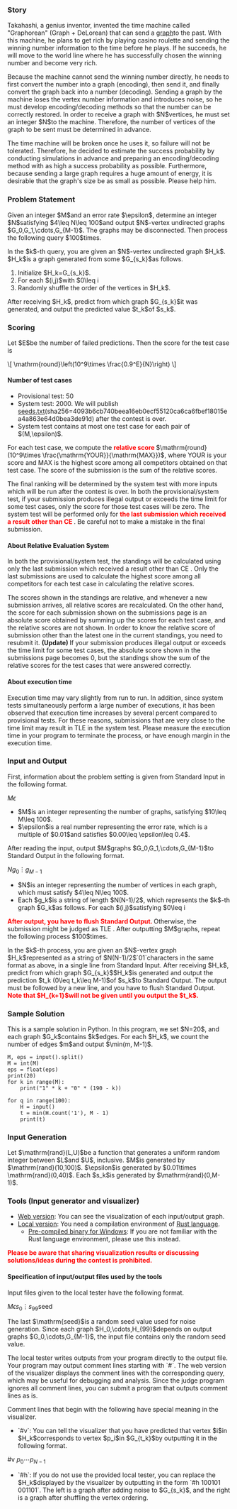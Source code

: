 
<div>

<span>

<span>

<div>

<section>

### **Story**

<p>
Takahashi, a genius inventor, invented the time machine called "Graphorean" (Graph + DeLorean) that can send a <a href="https://en.wikipedia.org/wiki/Graph_(abstract_data_type)">graph</a>to the past.
With this machine, he plans to get rich by playing casino roulette and sending the winning number information to the time before he plays.
If he succeeds, he will move to the world line where he has successfully chosen the winning number and become very rich.
</p>

<p>
Because the machine cannot send the winning number directly, he needs to first convert the number into a graph (encoding), then send it, and finally convert the graph back into a number (decoding).
Sending a graph by the machine loses the vertex number information and introduces noise, so he must develop encoding/decoding methods so that the number can be correctly restored.
In order to receive a graph with $N$vertices, he must set an integer $N$to the machine.
Therefore, the number of vertices of the graph to be sent must be determined in advance.
</p>

<p>
The time machine will be broken once he uses it, so failure will not be tolerated.
Therefore, he decided to estimate the success probability by conducting simulations in advance and preparing an encoding/decoding method with as high a success probability as possible.
Furthermore, because sending a large graph requires a huge amount of energy, it is desirable that the graph's size be as small as possible.
Please help him.
</p>

</section>

</div>

<div>

<section>

### **Problem Statement**

<p>
Given an integer $M$and an error rate $\epsilon$, determine an integer $N$satisfying $4\leq N\leq 100$and output $N$-vertex undirected graphs $G_0,G_1,\cdots,G_{M-1}$.
The graphs may be disconnected.
Then process the following query $100$times.
</p>

<p>
In the $k$-th query, you are given an $N$-vertex undirected graph $H_k$.
$H_k$is a graph generated from some $G_{s_k}$as follows.
</p>

<ol>

<li>
Initialize $H_k=G_{s_k}$.
</li>

<li>
For each $(i,j)$with $0\leq i<j\leq N-1$, flip whether or not $H_k$contains edge $(i,j)$with probability $\epsilon$.
</li>

<li>
Randomly shuffle the order of the vertices in $H_k$.
</li>

</ol>

<p>
After receiving $H_k$, predict from which graph $G_{s_k}$it was generated, and output the predicted value $t_k$of $s_k$.
</p>

</section>

</div>

<div>

<section>

### **Scoring**

<p>
Let $E$be the number of failed predictions.
Then the score for the test case is
</p>

<p>
\[
    \mathrm{round}\left(10^9\times \frac{0.9^E}{N}\right)
\]
</p>

#### **Number of test cases**

<ul>

<li>
Provisional test: 50
</li>

<li>
System test: 2000. We will publish <a href="https://img.atcoder.jp/ahc016/seeds.txt">seeds.txt</a>(sha256=4093b6cb740beea16eb0ecf55120ca6ca6fbef18015ea4a863e64d0bea3de91d) after the contest is over.
</li>

<li>
System test contains at most one test case for each pair of $(M,\epsilon)$.
</li>

</ul>

<p>
For each test case, we compute the 
<font color="red">
<strong>
relative score
</strong>
</font>
$\mathrm{round}(10^9\times \frac{\mathrm{YOUR}}{\mathrm{MAX}})$, where YOUR is your score and MAX is the highest score among all competitors obtained on that test case.
The score of the submission is the sum of the relative scores.
</p>

<p>
The final ranking will be determined by the system test with more inputs which will be run after the contest is over.
In both the provisional/system test, if your submission produces illegal output or exceeds the time limit for some test cases, only the score for those test cases will be zero.
The system test will be performed only for 
<font color="red">
<strong>
the last submission which received a result other than 
<span>
CE
</span>

</strong>
</font>
.
Be careful not to make a mistake in the final submission.
</p>

#### **About Relative Evaluation System**

<p>
In both the provisional/system test, the standings will be calculated using only the last submission which received a result other than 
<span>
CE
</span>
.
Only the last submissions are used to calculate the highest score among all competitors for each test case in calculating the relative scores.
</p>

<p>
The scores shown in the standings are relative, and whenever a new submission arrives, all relative scores are recalculated.
On the other hand, the score for each submission shown on the submissions page is an absolute score obtained by summing up the scores for each test case, and the relative scores are not shown.
In order to know the relative score of submission other than the latest one in the current standings, you need to resubmit it.

<strong>
(Update)
</strong>
If your submission produces illegal output or exceeds the time limit for some test cases, the absolute score shown in the submissions page becomes 0, but the standings show the sum of the relative scores for the test cases that were answered correctly.
</p>

#### **About execution time**

<p>
Execution time may vary slightly from run to run.
In addition, since system tests simultaneously perform a large number of executions, it has been observed that execution time increases by several percent compared to provisional tests.
For these reasons, submissions that are very close to the time limit may result in 
<span>
TLE
</span>
in the system test.
Please measure the execution time in your program to terminate the process, or have enough margin in the execution time.
</p>

</section>

</div>

<div>

<section>

### **Input and Output**

<p>
First, information about the problem setting is given from Standard Input in the following format.
</p>

<div>

$M$$\epsilon$
</div>

<ul>

<li>
$M$is an integer representing the number of graphs, satisfying $10\leq M\leq 100$.
</li>

<li>
$\epsilon$is a real number representing the error rate, which is a multiple of $0.01$and satisfies $0.00\leq \epsilon\leq 0.4$.
</li>

</ul>

<p>
After reading the input, output $M$graphs $G_0,G_1,\cdots,G_{M-1}$to Standard Output in the following format.
</p>

<div>

$N$$g_0$$\vdots$$g_{M-1}$
</div>

<ul>

<li>
$N$is an integer representing the number of vertices in each graph, which must satisfy $4\leq N\leq 100$.
</li>

<li>
Each $g_k$is a string of length $N(N-1)/2$, which represents the $k$-th graph $G_k$as follows. For each $(i,j)$satisfying $0\leq i<j\leq N-1$, express the existence of edge $(i,j)$as `1`if $G_k$contains edge $(i,j)$and `0`if it does not, using one character, and then arrange them in lexicographic order of $(i,j)$. For example, when $N=4$, the string `100101`represents a graph with $4$vertices connected on a straight line.
</li>

</ul>

<p>

<font color="red">
<strong>
After output, you have to flush Standard Output.
</strong>
</font>
Otherwise, the submission might be judged as 
<span>
TLE
</span>
.
After outputting $M$graphs, repeat the following process $100$times.
</p>

<p>
In the $k$-th process, you are given an $N$-vertex graph $H_k$represented as a string of $N(N-1)/2$`01`characters in the same format as above, in a single line from Standard Input.
After receiving $H_k$, predict from which graph $G_{s_k}$$H_k$is generated and output the prediction $t_k (0\leq t_k\leq M-1)$of $s_k$to Standard Output.
The output must be followed by a new line, and you have to flush Standard Output.

<font color="red">
<strong>
Note that $H_{k+1}$will not be given until you output the $t_k$.
</strong>
</font>

</p>

</section>

</div>

<div>

<section>

### **Sample Solution**

<p>
This is a sample solution in Python.
In this program, we set $N=20$, and each graph $G_k$contains $k$edges.
For each $H_k$, we count the number of edges $m$and output $\min(m, M-1)$.
</p>

```
M, eps = input().split()
M = int(M)
eps = float(eps)
print(20)
for k in range(M):
    print("1" * k + "0" * (190 - k))

for q in range(100):
    H = input()
    t = min(H.count('1'), M - 1)
    print(t)
```

</section>

</div>

<div>

<section>

### **Input Generation**

<p>
Let $\mathrm{rand}(L,U)$be a function that generates a uniform random integer between $L$and $U$, inclusive.
$M$is generated by $\mathrm{rand}(10,100)$.
$\epsilon$is generated by $0.01\times \mathrm{rand}(0,40)$.
Each $s_k$is generated by $\mathrm{rand}(0,M-1)$.
</p>

</section>

</div>

<div>

<section>

### **Tools (Input generator and visualizer)**

<ul>

<li>
<a href="https://img.atcoder.jp/ahc016/d5f3c281.html?lang=en">Web version</a>: You can see the visualization of each input/output graph.
</li>

<li>
<a href="https://img.atcoder.jp/ahc016/d5f3c281.zip">Local version</a>: You need a compilation environment of <a href="https://www.rust-lang.org/">Rust language</a>.
<ul>

<li>
<a href="https://img.atcoder.jp/ahc016/d5f3c281_windows.zip">Pre-compiled binary for Windows</a>: If you are not familiar with the Rust language environment, please use this instead.
</li>

</ul>

</li>

</ul>

<p>

<font color="red">
<strong>
Please be aware that sharing visualization results or discussing solutions/ideas during the contest is prohibited.
</strong>
</font>

</p>

#### **Specification of input/output files used by the tools**

<p>
Input files given to the local tester have the following format.
</p>

<div>

$M$$\epsilon$$s_0$$\vdots$$s_{99}$$\mathrm{seed}$
</div>

<p>
The last $\mathrm{seed}$is a random seed value used for noise generation.
Since each graph $H_0,\cdots,H_{99}$depends on output graphs $G_0,\cdots,G_{M-1}$, the input file contains only the random seed value.
</p>

<p>
The local tester writes outputs from your program directly to the output file.
Your program may output comment lines starting with `#`.
The web version of the visualizer displays the comment lines with the corresponding query, which may be useful for debugging and analysis.
Since the judge program ignores all comment lines, you can submit a program that outputs comment lines as is.
</p>

<p>
Comment lines that begin with the following have special meaning in the visualizer.
</p>

<ul>

<li>
`#v`: You can tell the visualizer that you have predicted that vertex $i$in $H_k$corresponds to vertex $p_i$in $G_{t_k}$by outputting it in the following format.
</li>

</ul>

<div>

#v $p_0$$\cdots$$p_{N-1}$
</div>

<ul>

<li>
`#h`: If you do not use the provided local tester, you can replace the $H_k$displayed by the visualizer by outputting in the form `#h 100101 001101`. The left is a graph after adding noise to $G_{s_k}$, and the right is a graph after shuffling the vertex ordering.
</li>

</ul>

</section>

</div>

</span>

</span>

</div>
